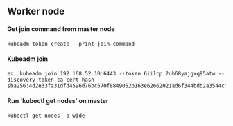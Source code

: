 ## Worker node

#### Get join command from master node
```
kubeadm token create --print-join-command
```

#### Kubeadm join
```
ex, kubeadm join 192.168.52.10:6443 --token 6iilcp.2uh68yajgxq95atw --discovery-token-ca-cert-hash sha256:4d2e33fa31dfd4596d76bc570f8849052b163e62662021ad6f344bdb2a3544cf 
```

#### Run 'kubectl get nodes' on master 

```
kubectl get nodes -o wide
```
